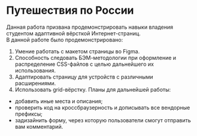 # Путешествия по России 

Данная работа призвана продемонстрировать навыки владения студентом адаптивной вёрсткой Интернет-страниц.  
В данной работе было продемонстрировано:
1. Умение работать с макетом страницы во Figma.
2. Способность следовать БЭМ-методологии при оформление и распределение CSS-файлов с целью дальнейшего их использования.
3. Адаптировать страницу для устройств с различными расширениями.
4. Использовать grid-вёрстку.
Планы для дальнейшей работы:
* добавить иные места и описания;
* проверить код на кроссбраузерность и дописывать все вендорные префиксы;
* задизайнить форму, через которую пользователи смогут отправить вам комментарий.